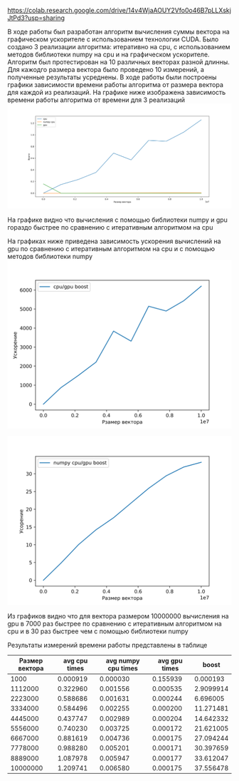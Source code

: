 https://colab.research.google.com/drive/14v4WjaAOUY2Vfo0o46B7pLLXskjJtPd3?usp=sharing

В ходе работы был разработан алгоритм вычисления суммы вектора на графическом ускорителе с использованием технологии CUDA. Было создано 3 реализации алгоритма: итеративно на cpu, с использованием методов библиотеки
numpy на cpu и на графическом ускорителе. Алгоритм был протестирован на 10 различных векторах разной длинны. Для кажодго размера вектора было проведено 10 измерений, а полученные результаты усреднены. В ходе работы
были построены графики зависимости времени работы алгоритма от размера вектора для каждой из реализаций.
На графике ниже изображена зависимость времени работы алгоритма от времени для 3 реализаций
![cpu gpu numpy times.png](https://github.com/MyCatsGitHub/HPC_labs/blob/main/VectorSum/cpu%20gpu%20numpy%20times.png)

На графике видно что вычисления с помощью библиотеки numpy и gpu гораздо быстрее по сравнению с итеративным алгоритмом на cpu

На графиках ниже приведена зависимость ускорения вычислений на gpu по сравнению с итеративным алгоритмом на cpu и с помощью методов библиотеки numpy
![cpu gpu boost](https://github.com/MyCatsGitHub/HPC_labs/blob/main/VectorSum/cpu%20gpu%20boost.png)

![numpy cpu gpu boost](https://github.com/MyCatsGitHub/HPC_labs/blob/main/VectorSum/numpy%20cpu%20gpu%20boost.png)

Из графиков видно что для вектора размером 10000000 вычисления на gpu в 7000 раз быстрее по сравнению с итеративным алгоритмом на cpu и в 30 раз быстрее чем
 с помощью библиотеки numpy

Результаты измерений времени работы представлены в таблице

| Размер вектора  | avg cpu times | avg numpy cpu times | avg gpu times | boost |
| ------------- | ------------- | -----------| ------------| -------------|
| 1000     | 0.000919  | 0.000030 | 0.155939 | 0.000193
| 1112000  | 0.322960 | 0.001556 | 0.000535 | 2.9099914
| 2223000  | 0.588686 | 0.001631 | 0.000244 | 6.696005
| 3334000  | 0.584496 | 0.002255 | 0.000200 | 11.271481
| 4445000  | 0.437747 | 0.002989 | 0.000204 | 14.642332
| 5556000  | 0.740230 | 0.003725 | 0.000172 | 21.621005
| 6667000  | 0.881619 | 0.004736 | 0.000175 | 27.094244
| 7778000  | 0.988280 | 0.005201 | 0.000171 | 30.397659
| 8889000  | 1.087978 | 0.005947 | 0.000177 | 33.612047
| 10000000 | 1.209741 | 0.006580 | 0.000175 | 37.556478
